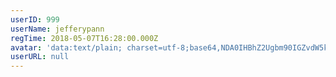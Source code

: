 ```yaml
---
userID: 999
userName: jefferypann
regTime: 2018-05-07T16:28:00.000Z
avatar: 'data:text/plain; charset=utf-8;base64,NDA0IHBhZ2Ugbm90IGZvdW5kCg=='
userURL: null
---
```



